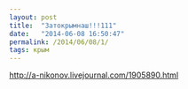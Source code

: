 ```yaml
---
layout: post
title:  "Затокрымнаш!!!111"
date:   "2014-06-08 16:50:47"
permalink: /2014/06/08/1/
tags: крым
---
```


http://a-nikonov.livejournal.com/1905890.html
